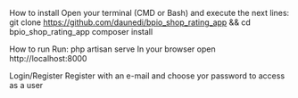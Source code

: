 

How to install Open your terminal (CMD or Bash) and execute the next lines: git clone https://github.com/daunedi/bpio_shop_rating_app && cd bpio_shop_rating_app composer install

How to run Run: php artisan serve In your browser open http://localhost:8000

Login/Register Register with an e-mail and choose yor password to access as a user

